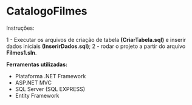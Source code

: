# CatalogoFilmes

Instruções:

1 - Executar os arquivos de criação de tabela <b>(CriarTabela.sql)</b> e inserir dados iniciais <b>(InserirDados.sql)</b>;
2 - rodar o projeto a partir do arquivo <b>Filmes1.sln</b>.


<b>Ferramentas utilizadas: </b>

- Plataforma .NET Framework
- ASP.NET MVC
- SQL Server (SQL EXPRESS)
- Entity Framework
